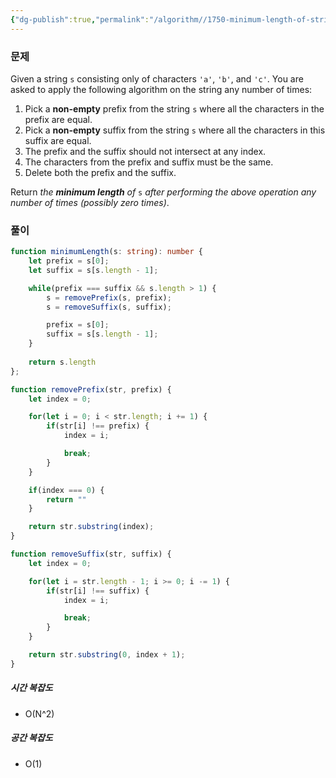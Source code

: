 ```yaml
---
{"dg-publish":true,"permalink":"/algorithm//1750-minimum-length-of-string-after-deleting-similar/","tags":["String"]}
---
```


### 문제
Given a string `s` consisting only of characters `'a'`, `'b'`, and `'c'`. You are asked to apply the following algorithm on the string any number of times:

1. Pick a **non-empty** prefix from the string `s` where all the characters in the prefix are equal.
2. Pick a **non-empty** suffix from the string `s` where all the characters in this suffix are equal.
3. The prefix and the suffix should not intersect at any index.
4. The characters from the prefix and suffix must be the same.
5. Delete both the prefix and the suffix.

Return _the **minimum length** of_ `s` _after performing the above operation any number of times (possibly zero times)_.

### 풀이
```ts
function minimumLength(s: string): number {
    let prefix = s[0];
    let suffix = s[s.length - 1];

    while(prefix === suffix && s.length > 1) {
        s = removePrefix(s, prefix);
        s = removeSuffix(s, suffix);

        prefix = s[0];
        suffix = s[s.length - 1];
    }
    
    return s.length
};    

function removePrefix(str, prefix) {
    let index = 0;

    for(let i = 0; i < str.length; i += 1) {
        if(str[i] !== prefix) {
            index = i;

            break;
        }
    }

    if(index === 0) {
        return ""
    }

    return str.substring(index);
}

function removeSuffix(str, suffix) {
    let index = 0;

    for(let i = str.length - 1; i >= 0; i -= 1) {
        if(str[i] !== suffix) {
            index = i;

            break;
        }
    }

    return str.substring(0, index + 1);
}
```

##### 시간 복잡도
- O(N^2)

##### 공간 복잡도
- O(1)